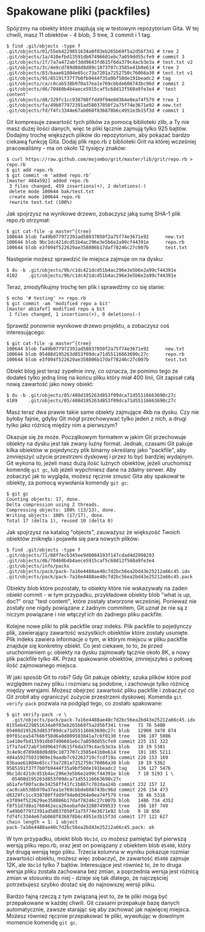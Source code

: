 # Spakowane pliki (packfiles)

<!-- # Packfiles -->

Spójrzmy na obiekty które znajdują się w testowym repozytorium Gita. W tej chwili, masz 11 obiektów - 4 blob, 3 tree, 3 commit i 1 tag.

<!-- Let’s go back to the objects database for your test Git repository. At this point, you have 11 objects — 4 blobs, 3 trees, 3 commits, and 1 tag: -->

    $ find .git/objects -type f
    .git/objects/01/55eb4229851634a0f03eb265b69f5a2d56f341 # tree 2
    .git/objects/1a/410efbd13591db07496601ebc7a059dd55cfe9 # commit 3
    .git/objects/1f/7a7a472abf3dd9643fd615f6da379c4acb3e3a # test.txt v2
    .git/objects/3c/4e9cd789d88d8d89c1073707c3585e41b0e614 # tree 3
    .git/objects/83/baae61804e65cc73a7201a7252750c76066a30 # test.txt v1
    .git/objects/95/85191f37f7b0fb9444f35a9bf50de191beadc2 # tag
    .git/objects/ca/c0cab538b970a37ea1e769cbbde608743bc96d # commit 2
    .git/objects/d6/70460b4b4aece5915caf5c68d12f560a9fe3e4 # 'test content'
    .git/objects/d8/329fc1cc938780ffdd9f94e0d364e0ea74f579 # tree 1
    .git/objects/fa/49b077972391ad58037050f2a75f74e3671e92 # new.txt
    .git/objects/fd/f4fc3344e67ab068f836878b6c4951e3b15f3d # commit 1

Git kompresuje zawartość tych plików za pomocą biblioteki zlib, a Ty nie masz dużej ilości danych, więc te pliki łącznie zajmują tylko 925 bajtów. Dodajmy trochę większych plików do repozytorium, aby pokazać bardzo ciekawą funkcję Gita. Dodaj plik repo.rb z biblioteki Grit na której wcześniej pracowaliśmy - ma on około 12 tysięcy znaków:

<!-- Git compresses the contents of these files with zlib, and you’re not storing much, so all these files collectively take up only 925 bytes. You’ll add some larger content to the repository to demonstrate an interesting feature of Git. Add the repo.rb file from the Grit library you worked with earlier — this is about a 12K source code file: -->

    $ curl https://raw.github.com/mojombo/grit/master/lib/grit/repo.rb > repo.rb
    $ git add repo.rb
    $ git commit -m 'added repo.rb'
    [master 484a592] added repo.rb
     3 files changed, 459 insertions(+), 2 deletions(-)
     delete mode 100644 bak/test.txt
     create mode 100644 repo.rb
     rewrite test.txt (100%)

Jak spojrzysz na wynikowe drzewo, zobaczysz jaką sumę SHA-1 plik repo.rb otrzymał:

<!-- If you look at the resulting tree, you can see the SHA-1 value your repo.rb file got for the blob object: -->

    $ git cat-file -p master^{tree}
    100644 blob fa49b077972391ad58037050f2a75f74e3671e92      new.txt
    100644 blob 9bc1dc421dcd51b4ac296e3e5b6e2a99cf44391e      repo.rb
    100644 blob e3f094f522629ae358806b17daf78246c27c007b      test.txt

Następnie możesz sprawdzić ile miejsca zajmuje on na dysku:

<!-- You can then check how big is that object on your disk: -->

    $ du -b .git/objects/9b/c1dc421dcd51b4ac296e3e5b6e2a99cf44391e
    4102    .git/objects/9b/c1dc421dcd51b4ac296e3e5b6e2a99cf44391e

Teraz, zmodyfikujmy trochę ten plik i sprawdźmy co się stanie:

<!-- Now, modify that file a little, and see what happens: -->

    $ echo '# testing' >> repo.rb 
    $ git commit -am 'modified repo a bit'
    [master ab1afef] modified repo a bit
     1 files changed, 1 insertions(+), 0 deletions(-)

Sprawdź ponownie wynikowe drzewo projektu, a zobaczysz coś interesującego:

<!-- Check the tree created by that commit, and you see something interesting: -->

    $ git cat-file -p master^{tree}
    100644 blob fa49b077972391ad58037050f2a75f74e3671e92      new.txt
    100644 blob 05408d195263d853f09dca71d55116663690c27c      repo.rb
    100644 blob e3f094f522629ae358806b17daf78246c27c007b      test.txt

Obiekt blog jest teraz zypełnie inny, co oznacza, że pomimo tego że dodałeś tylko jedną linię na końcu pliku który miał 400 linii, Git zapisał całą nową zawartość jako nowy obiekt:

<!-- The blob is now a different blob, which means that although you added only a single line to the end of a 400-line file, Git stored that new content as a completely new object: -->

    $ du -b .git/objects/05/408d195263d853f09dca71d55116663690c27c
    4109    .git/objects/05/408d195263d853f09dca71d55116663690c27c

Masz teraz dwa prawie takie same obiekty zajmujące 4kb na dysku. Czy nie byłoby fajnie, gdyby Git mógł przechowywać tylko jeden z nich, a drugi tylko jako różnicę między nim a pierwszym?

<!-- You have two nearly identical 4K objects on your disk. Wouldn’t it be nice if Git could store one of them in full but then the second object only as the delta between it and the first? -->

Okazuje się że może. Początkowym formatem w jakim Git przechowuje obiekty na dysku jest tak zwany luźny format. Jednak, czasami Git pakuje kilka obiektów w pojedynczy plik binarny  określany jako "packfile", aby zmniejszyć użycie przestrzeni dyskowej i przez to być bardziej wydajnym. Git wykona to, jeżeli masz dużą ilość luźnych obiektów, jeżeli uruchomisz komendę `git gc`, lub jeżeli wypchniesz dane na zdalny serwer. Aby zobaczyć jak to wygląda, możesz ręcznie zmusić Gita aby spakował te obiekty, za pomocą wywołania komendy `git gc`:

<!-- It turns out that it can. The initial format in which Git saves objects on disk is called a loose object format. However, occasionally Git packs up several of these objects into a single binary file called a packfile in order to save space and be more efficient. Git does this if you have too many loose objects around, if you run the `git gc` command manually, or if you push to a remote server. To see what happens, you can manually ask Git to pack up the objects by calling the `git gc` command: -->

    $ git gc
    Counting objects: 17, done.
    Delta compression using 2 threads.
    Compressing objects: 100% (13/13), done.
    Writing objects: 100% (17/17), done.
    Total 17 (delta 1), reused 10 (delta 0)

Jak spojrzysz na katalog "objects", zauważysz że większość Twoich obiektów zniknęła i pojawiła się para nowych plików:

<!-- If you look in your objects directory, you’ll find that most of your objects are gone, and a new pair of files has appeared: -->

    $ find .git/objects -type f
    .git/objects/71/08f7ecb345ee9d0084193f147cdad4d2998293
    .git/objects/d6/70460b4b4aece5915caf5c68d12f560a9fe3e4
    .git/objects/info/packs
    .git/objects/pack/pack-7a16e4488ae40c7d2bc56ea2bd43e25212a66c45.idx
    .git/objects/pack/pack-7a16e4488ae40c7d2bc56ea2bd43e25212a66c45.pack

Obiekty blob które pozostały, to obiekty które nie wskazywały na żaden obiekt commit - w tym przypadku, przykładowe obiekty blob "what is up, doc?" oraz "test content", które zostały stworzone wcześniej. Ponieważ nie zostały one nigdy powiązane z żadnym commitem, Git uznał że nie są z niczym powiązane i nie włączył ich do żadnego pliku packfile.

<!-- The objects that remain are the blobs that aren’t pointed to by any commit — in this case, the "what is up, doc?" example and the "test content" example blobs you created earlier. Because you never added them to any commits, they’re considered dangling and aren’t packed up in your new packfile. -->

Kolejne nowe pliki to plik packfile oraz indeks. Plik packfile to pojedynczy plik, zawierający zawartość wszystkich obiektów które zostały usunięte. Plik indeks zawiera informacje o tym, w którym miejscu w pliku packfile znajduje się konkretny obiekt. Co jest ciekawe, to to, że przed uruchomieniem `gc` obiekty na dysku zajmowały łącznie około 8K, a nowy plik packfile tylko 4K. Przez spakowanie obiektów, zmniejszyłeś o połowę ilość zajmowanego miejsca.

<!-- The other files are your new packfile and an index. The packfile is a single file containing the contents of all the objects that were removed from your filesystem. The index is a file that contains offsets into that packfile so you can quickly seek to a specific object. What is cool is that although the objects on disk before you ran the `gc` were collectively about 8K in size, the new packfile is only 4K. You’ve halved your disk usage by packing your objects. -->

W jaki sposób Git to robi? Gdy Git pakuje obiekty, szuka plików które pod względem nazwy pliku i rozmiaru są podobne, i zachowuje tylko różnicę między wersjami. Możesz obejrzeć zawartość pliku packfile i zobaczyć co Git zrobił aby ograniczyć zużycie przestrzeni dyskowej. Komenda `git verify-pack` pozwala na podgląd tego, co zostało spakowane:

<!-- How does Git do this? When Git packs objects, it looks for files that are named and sized similarly, and stores just the deltas from one version of the file to the next. You can look into the packfile and see what Git did to save space. The `git verify-pack` plumbing command allows you to see what was packed up: -->

    $ git verify-pack -v \
      .git/objects/pack/pack-7a16e4488ae40c7d2bc56ea2bd43e25212a66c45.idx
    0155eb4229851634a0f03eb265b69f5a2d56f341 tree   71 76 5400
    05408d195263d853f09dca71d55116663690c27c blob   12908 3478 874
    09f01cea547666f58d6a8d809583841a7c6f0130 tree   106 107 5086
    1a410efbd13591db07496601ebc7a059dd55cfe9 commit 225 151 322
    1f7a7a472abf3dd9643fd615f6da379c4acb3e3a blob   10 19 5381
    3c4e9cd789d88d8d89c1073707c3585e41b0e614 tree   101 105 5211
    484a59275031909e19aadb7c92262719cfcdf19a commit 226 153 169
    83baae61804e65cc73a7201a7252750c76066a30 blob   10 19 5362
    9585191f37f7b0fb9444f35a9bf50de191beadc2 tag    136 127 5476
    9bc1dc421dcd51b4ac296e3e5b6e2a99cf44391e blob   7 18 5193 1 \
      05408d195263d853f09dca71d55116663690c27c
    ab1afef80fac8e34258ff41fc1b867c702daa24b commit 232 157 12
    cac0cab538b970a37ea1e769cbbde608743bc96d commit 226 154 473
    d8329fc1cc938780ffdd9f94e0d364e0ea74f579 tree   36 46 5316
    e3f094f522629ae358806b17daf78246c27c007b blob   1486 734 4352
    f8f51d7d8a1760462eca26eebafde32087499533 tree   106 107 749
    fa49b077972391ad58037050f2a75f74e3671e92 blob   9 18 856
    fdf4fc3344e67ab068f836878b6c4951e3b15f3d commit 177 122 627
    chain length = 1: 1 object
    pack-7a16e4488ae40c7d2bc56ea2bd43e25212a66c45.pack: ok

W tym przypadku, obiekt blob `9bc1d`, co możesz pamiętać był pierwszą wersją pliku repo.rb, oraz jest on powiązany z obiektem blob `05408`, który był drugą wersją tego pliku. Trzecia kolumna w wyniku pokazuje rozmiar zawartości obiektu, możesz więc zobaczyć, że zawartość `05408` zajmuje 12K, ale `9bc1d` tylko 7 bajtów. Interesujące jest również to, że to druga wersja pliku została zachowana bez zmian, a poprzednia wersja jest różnicą zmian w stosunku do niej - dzieje się tak dlatego, że najczęściej potrzebujesz szybko dostać się do najnowszej wersji pliku.

<!-- Here, the `9bc1d` blob, which if you remember was the first version of your repo.rb file, is referencing the `05408` blob, which was the second version of the file. The third column in the output is the size of the object’s content, so you can see that the content of `05408` takes up 12K, but that of `9bc1d` only takes up 7 bytes. What is also interesting is that the second version of the file is the one that is stored intact, whereas the original version is stored as a delta — this is because you’re most likely to need faster access to the most recent version of the file. -->

Bardzo fajną rzeczą z tym związaną jest to, że te pliki mogą być przepakowane w każdej chwili. Git czasami przepakuje bazę danych automatycznie, zawsze starając się aby zachować jak najwięcej miejsca. Możesz również ręcznie przepakować te pliki, wywołując w dowolnym momencie komendę `git gc`.

<!-- The really nice thing about this is that it can be repacked at any time. Git will occasionally repack your database automatically, always trying to save more space. You can also manually repack at any time by running `git gc` by hand. -->
